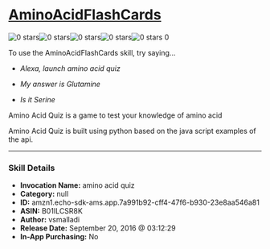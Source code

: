 # [AminoAcidFlashCards](http://alexa.amazon.com/#skills/amzn1.echo-sdk-ams.app.7a991b92-cff4-47f6-b930-23e8aa546a81)
![0 stars](../../images/ic_star_border_black_18dp_1x.png)![0 stars](../../images/ic_star_border_black_18dp_1x.png)![0 stars](../../images/ic_star_border_black_18dp_1x.png)![0 stars](../../images/ic_star_border_black_18dp_1x.png)![0 stars](../../images/ic_star_border_black_18dp_1x.png) 0

To use the AminoAcidFlashCards skill, try saying...

* *Alexa, launch amino acid quiz*

* *My answer is Glutamine*

* *Is it Serine*

Amino Acid Quiz is a game to test your knowledge of amino acid 

Amino Acid Quiz is built using python based on the java script examples of the api.

***

### Skill Details

* **Invocation Name:** amino acid quiz
* **Category:** null
* **ID:** amzn1.echo-sdk-ams.app.7a991b92-cff4-47f6-b930-23e8aa546a81
* **ASIN:** B01ILCSR8K
* **Author:** vsmalladi
* **Release Date:** September 20, 2016 @ 03:12:29
* **In-App Purchasing:** No
